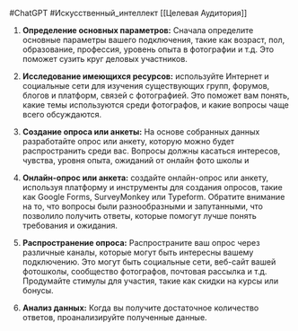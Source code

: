 #ChatGPT #Искусственный_интеллект 
[[Целевая Аудитория]]

1. **Определение основных параметров:** Сначала определите основные параметры вашего подключения, такие как возраст, пол, образование, профессия, уровень опыта в фотографии и т.д. Это поможет сузить круг деловых участников.
    
2. **Исследование имеющихся ресурсов:** используйте Интернет и социальные сети для изучения существующих групп, форумов, блогов и платформ, связей с фотографией. Это поможет вам понять, какие темы используются среди фотографов, и какие вопросы чаще всего обсуждаются.
    
3. **Создание опроса или анкеты:** На основе собранных данных разработайте опрос или анкету, которую можно будет распространить среди вас. Вопросы должны касаться интересов, чувства, уровня опыта, ожиданий от онлайн фото школы и
4. **Онлайн-опрос или анкета:** создайте онлайн-опрос или анкету, используя платформу и инструменты для создания опросов, такие как Google Forms, SurveyMonkey или Typeform. Обратите внимание на то, что вопросы были разнообразными и запутанными, что позволило получить ответы, которые помогут лучше понять требования и ожидания.
    
5. **Распространение опроса:** Распространите ваш опрос через различные каналы, которые могут быть интересны вашему подключению. Это могут быть социальные сети, веб-сайт вашей фотошколы, сообщество фотографов, почтовая рассылка и т.д. Продумайте стимулы для участия, такие как скидки на курсы или бонусы.
    
6. **Анализ данных:** Когда вы получите достаточное количество ответов, проанализируйте полученные данные.